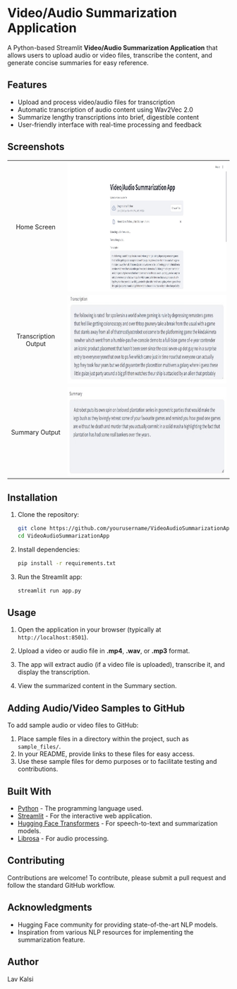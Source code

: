 # Video/Audio Summarization Application

A Python-based Streamlit **Video/Audio Summarization Application** that allows users to upload audio or video files, transcribe the content, and generate concise summaries for easy reference.

## Features

- Upload and process video/audio files for transcription
- Automatic transcription of audio content using Wav2Vec 2.0
- Summarize lengthy transcriptions into brief, digestible content
- User-friendly interface with real-time processing and feedback

## Screenshots

<table>
  <tr>
    <td align="center">Home Screen</td>
    <td><img src="https://github.com/LavKalsi/Video-Audio-Summarization-App/blob/main/Screenshots/Home%20Screen.jpg" width="640" height="294"/></td>
  </tr>
  <tr>
    <td align="center">Transcription Output</td>
    <td><img src="https://github.com/LavKalsi/Video-Audio-Summarization-App/blob/main/Screenshots/TranscriptionExample.jpg" width="600" height="200"/></td>
  </tr>
<tr>
  <td align="center">Summary Output</td>
  <td><img src="https://github.com/LavKalsi/Video-Audio-Summarization-App/blob/main/Screenshots/SummaryExample.jpg" width="600" height="200"/></td>
</tr>
</table>

## Installation

1. Clone the repository:

    ```bash
    git clone https://github.com/yourusername/VideoAudioSummarizationApp.git
    cd VideoAudioSummarizationApp
    ```

2. Install dependencies:

    ```bash
    pip install -r requirements.txt
    ```

3. Run the Streamlit app:

    ```bash
    streamlit run app.py
    ```

## Usage

1. Open the application in your browser (typically at `http://localhost:8501`).
   
2. Upload a video or audio file in **.mp4**, **.wav**, or **.mp3** format.

3. The app will extract audio (if a video file is uploaded), transcribe it, and display the transcription.

4. View the summarized content in the Summary section.

## Adding Audio/Video Samples to GitHub

To add sample audio or video files to GitHub:

1. Place sample files in a directory within the project, such as `sample_files/`.
2. In your README, provide links to these files for easy access.
3. Use these sample files for demo purposes or to facilitate testing and contributions.

## Built With

- [Python](https://www.python.org/) - The programming language used.
- [Streamlit](https://streamlit.io/) - For the interactive web application.
- [Hugging Face Transformers](https://huggingface.co/) - For speech-to-text and summarization models.
- [Librosa](https://librosa.org/) - For audio processing.

## Contributing

Contributions are welcome! To contribute, please submit a pull request and follow the standard GitHub workflow.

## Acknowledgments

- Hugging Face community for providing state-of-the-art NLP models.
- Inspiration from various NLP resources for implementing the summarization feature.

## Author

Lav Kalsi
